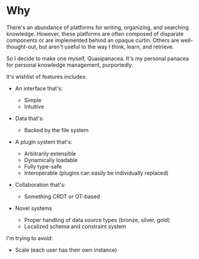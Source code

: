 # Why

There's an abundance of platforms for writing, organizing, and searching knowledge. However, these platforms are often composed of disparate components or are implemented behind an opaque curtin. Others are well-thought-out, but aren't useful to the way I think, learn, and retrieve.

So I decide to make one myself, Quasipanacea. It's my personal panacea for personal knowledge management, purportedly.

It's wishlist of features includes:

- An interface that's:
  - Simple
  - Intuitive

- Data that's:
  - Backed by the file system

- A plugin system that's:
  - Arbitrarily extensible
  - Dynamically loadable
  - Fully type-safe
  - Interoperable (plugins can easily be individually replaced)

- Collaboration that's:
  - Something CRDT or OT-based

- Novel systems
  - Proper handling of data source types (bronze, silver, gold)
  - Localized schema and constraint system

I'm trying to avoid:

- Scale (each user has their own instance)
